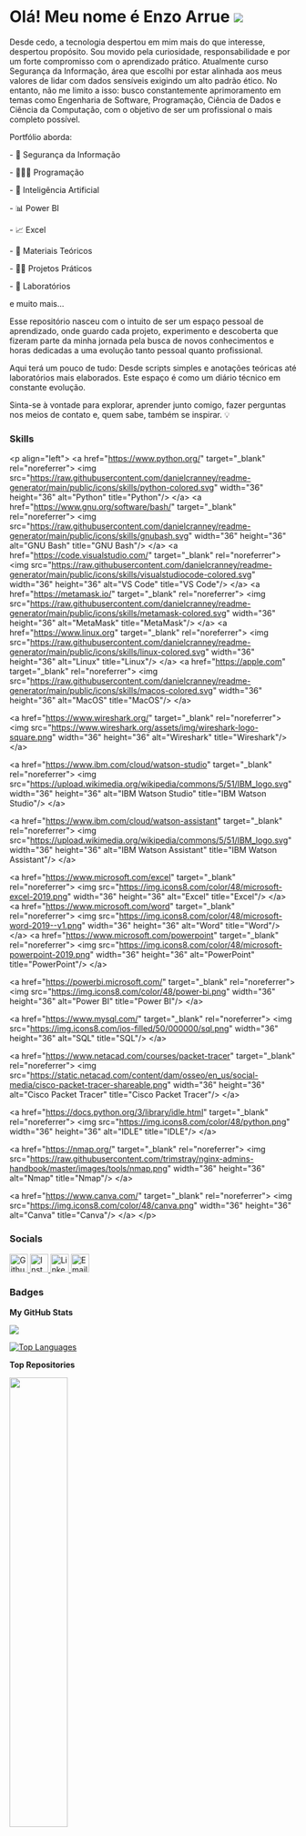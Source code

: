 Olá! Meu nome é Enzo Arrue ![](https://user-images.githubusercontent.com/18350557/176309783-0785949b-9127-417c-8b55-ab5a4333674e.gif)
==================================================================================================================================

Desde cedo, a tecnologia despertou em mim mais do que interesse, despertou propósito. Sou movido pela curiosidade, responsabilidade e por um forte compromisso com o aprendizado prático. Atualmente curso Segurança da Informação, área que escolhi por estar alinhada aos meus valores de lidar com dados sensíveis exigindo um alto padrão ético. No entanto, não me limito a isso: busco constantemente aprimoramento em temas como Engenharia de Software, Programação, Ciência de Dados e Ciência da Computação, com o objetivo de ser um profissional o mais completo possível.

Portfólio aborda:

\- 🔐 Segurança da Informação

\- 👩🏻‍💻 Programação

\- 🤖 Inteligência Artificial

\- 📊 Power BI

\- 📈 Excel

\- 📘 Materiais Teóricos

\- 👷🏻 Projetos Práticos

\- 🧪 Laboratórios 

e muito mais...

Esse repositório nasceu com o intuito de ser um espaço pessoal de aprendizado, onde guardo cada projeto, experimento e descoberta que fizeram parte da minha jornada pela busca de novos conhecimentos e horas dedicadas a uma evolução tanto pessoal quanto profissional.

Aqui terá um pouco de tudo: Desde scripts simples e anotações teóricas até laboratórios mais elaborados. Este espaço é como um diário técnico em constante evolução.

Sinta-se à vontade para explorar, aprender junto comigo, fazer perguntas nos meios de contato e, quem sabe, também se inspirar. 💡

### Skills

&lt;p align="left">
&lt;a href="https://www.python.org/" target="_blank" rel="noreferrer">
&lt;img src="https://raw.githubusercontent.com/danielcranney/readme-generator/main/public/icons/skills/python-colored.svg" width="36" height="36" alt="Python" title="Python"/>
&lt;/a>
&lt;a href="https://www.gnu.org/software/bash/" target="_blank" rel="noreferrer">
&lt;img src="https://raw.githubusercontent.com/danielcranney/readme-generator/main/public/icons/skills/gnubash.svg" width="36" height="36" alt="GNU Bash" title="GNU Bash"/>
&lt;/a>
&lt;a href="https://code.visualstudio.com/" target="_blank" rel="noreferrer">
&lt;img src="https://raw.githubusercontent.com/danielcranney/readme-generator/main/public/icons/skills/visualstudiocode-colored.svg" width="36" height="36" alt="VS Code" title="VS Code"/>
&lt;/a>
&lt;a href="https://metamask.io/" target="_blank" rel="noreferrer">
&lt;img src="https://raw.githubusercontent.com/danielcranney/readme-generator/main/public/icons/skills/metamask-colored.svg" width="36" height="36" alt="MetaMask" title="MetaMask"/>
&lt;/a>
&lt;a href="https://www.linux.org" target="_blank" rel="noreferrer">
&lt;img src="https://raw.githubusercontent.com/danielcranney/readme-generator/main/public/icons/skills/linux-colored.svg" width="36" height="36" alt="Linux" title="Linux"/>
&lt;/a>
&lt;a href="https://apple.com" target="_blank" rel="noreferrer">
&lt;img src="https://raw.githubusercontent.com/danielcranney/readme-generator/main/public/icons/skills/macos-colored.svg" width="36" height="36" alt="MacOS" title="MacOS"/>
&lt;/a>

&lt;a href="https://www.wireshark.org/" target="_blank" rel="noreferrer">
&lt;img src="https://www.wireshark.org/assets/img/wireshark-logo-square.png" width="36" height="36" alt="Wireshark" title="Wireshark"/>
&lt;/a>

&lt;a href="https://www.ibm.com/cloud/watson-studio" target="_blank" rel="noreferrer">
&lt;img src="https://upload.wikimedia.org/wikipedia/commons/5/51/IBM_logo.svg" width="36" height="36" alt="IBM Watson Studio" title="IBM Watson Studio"/>
&lt;/a>

&lt;a href="https://www.ibm.com/cloud/watson-assistant" target="_blank" rel="noreferrer">
&lt;img src="https://upload.wikimedia.org/wikipedia/commons/5/51/IBM_logo.svg" width="36" height="36" alt="IBM Watson Assistant" title="IBM Watson Assistant"/>
&lt;/a>

&lt;a href="https://www.microsoft.com/excel" target="_blank" rel="noreferrer">
&lt;img src="https://img.icons8.com/color/48/microsoft-excel-2019.png" width="36" height="36" alt="Excel" title="Excel"/>
&lt;/a>
&lt;a href="https://www.microsoft.com/word" target="_blank" rel="noreferrer">
&lt;img src="https://img.icons8.com/color/48/microsoft-word-2019--v1.png" width="36" height="36" alt="Word" title="Word"/>
&lt;/a>
&lt;a href="https://www.microsoft.com/powerpoint" target="_blank" rel="noreferrer">
&lt;img src="https://img.icons8.com/color/48/microsoft-powerpoint-2019.png" width="36" height="36" alt="PowerPoint" title="PowerPoint"/>
&lt;/a>

&lt;a href="https://powerbi.microsoft.com/" target="_blank" rel="noreferrer">
&lt;img src="https://img.icons8.com/color/48/power-bi.png" width="36" height="36" alt="Power BI" title="Power BI"/>
&lt;/a>

&lt;a href="https://www.mysql.com/" target="_blank" rel="noreferrer">
&lt;img src="https://img.icons8.com/ios-filled/50/000000/sql.png" width="36" height="36" alt="SQL" title="SQL"/>
&lt;/a>

&lt;a href="https://www.netacad.com/courses/packet-tracer" target="_blank" rel="noreferrer">
&lt;img src="https://static.netacad.com/content/dam/osseo/en_us/social-media/cisco-packet-tracer-shareable.png" width="36" height="36" alt="Cisco Packet Tracer" title="Cisco Packet Tracer"/>
&lt;/a>

&lt;a href="https://docs.python.org/3/library/idle.html" target="_blank" rel="noreferrer">
&lt;img src="https://img.icons8.com/color/48/python.png" width="36" height="36" alt="IDLE" title="IDLE"/>
&lt;/a>

&lt;a href="https://nmap.org/" target="_blank" rel="noreferrer">
&lt;img src="https://raw.githubusercontent.com/trimstray/nginx-admins-handbook/master/images/tools/nmap.png" width="36" height="36" alt="Nmap" title="Nmap"/>
&lt;/a>

&lt;a href="https://www.canva.com/" target="_blank" rel="noreferrer">
&lt;img src="https://img.icons8.com/color/48/canva.png" width="36" height="36" alt="Canva" title="Canva"/>
&lt;/a>
&lt;/p>

### Socials

<p align="left"> 
  <a href="https://www.github.com/EnzoArrue" target="_blank" rel="noreferrer">
    <img src="https://raw.githubusercontent.com/danielcranney/readme-generator/main/public/icons/socials/github.svg" width="32" height="32" alt="Github" title="Github" />
  </a> 
  <a href="http://www.instagram.com/ez.arrue_" target="_blank" rel="noreferrer">
    <img src="https://raw.githubusercontent.com/danielcranney/readme-generator/main/public/icons/socials/instagram.svg" width="32" height="32" alt="Instagram" title="Instagram" />
  </a> 
  <a href="https://www.linkedin.com/in/enzo-arrue-228008325/" target="_blank" rel="noreferrer">
    <img src="https://raw.githubusercontent.com/danielcranney/readme-generator/main/public/icons/socials/linkedin.svg" width="32" height="32" alt="LinkedIn" title="LinkedIn" />
  </a> 
  <a href="mailto:enzoarruejuanfuso@gmail.com" target="_blank" rel="noreferrer">
    <img src="https://img.icons8.com/fluency/48/gmail-new.png" width="32" height="32" alt="Email" title="Email" />
  </a>
</p>


### Badges

<b>My GitHub Stats</b>

<a href="http://www.github.com/EnzoArrue"><img src="https://github-readme-streak-stats.herokuapp.com/?user=EnzoArrue&stroke=ffffff&background=1e3a8a&ring=ffffff&fire=ffffff&currStreakNum=ffffff&currStreakLabel=ffffff&sideNums=ffffff&sideLabels=ffffff&dates=ffffff&hide_border=true" /></a>

<a href="https://github.com/EnzoArrue" align="left"><img src="https://github-readme-stats.vercel.app/api/top-langs/?username=EnzoArrue&langs_count=10&title_color=ffffff&text_color=ffffff&icon_color=ef4444&bg_color=1e3a8a&hide_border=true&locale=en&custom_title=Top%20%Languages" alt="Top Languages" /></a>

<b>Top Repositories</b>

<div width="100%" align="center"><a href="https://github.com/EnzoArrue/projetos-estudos" align="left"><img align="left" width="45%" src="https://github-readme-stats.vercel.app/api/pin/?username=EnzoArrue&repo=projetos-estudos&title_color=ffffff&text_color=ffffff&icon_color=ef4444&bg_color=1e3a8a&hide_border=true&locale=en" /></a></div><br /><br /><br /><br /><br /><br /><br />
